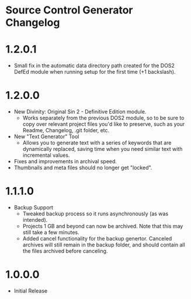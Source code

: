 Source Control Generator Changelog
=======
# 1.2.0.1
* Small fix in the automatic data directory path created for the DOS2 DefEd module when running setup for the first time (+1 backslash).

# 1.2.0.0
* New Divinity: Original Sin 2 - Definitive Edition module.
	* Works separately from the previous DOS2 module, so to be sure to copy over relevant project files you'd like to preserve, such as your Readme, Changelog, .git folder, etc.
* New "Text Generator" Tool
	* Allows you to generate text with a series of keywords that are dynamically replaced, saving time when you need similar text with incremental values.
* Fixes and improvements in archival speed.
* Thumbnails and meta files should no longer get "locked".

# 1.1.1.0
* Backup Support
	* Tweaked backup process so it runs asynchronously (as was intended).
	* Projects 1 GB and beyond can now be archived. Note that this may still take a few minutes.
	* Added cancel functionality for the backup genertor. Canceled archives will still remain in the backup folder, and should contain all the files archived before canceling.
	
# 1.0.0.0
* Initial Release
